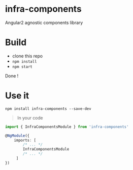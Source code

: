 # infra-components
Angular2 agnostic components library

# Build

- clone this repo
- `npm install`
- `npm start`

Done !

# Use it

`npm install infra-components --save-dev`

>In your code

```typescript
import { InfraComponentsModule } from 'infra-components'

@NgModule({
    imports: [
        /* ... */
        InfraComponentsModule
        /* ... */
     ]
})
```
